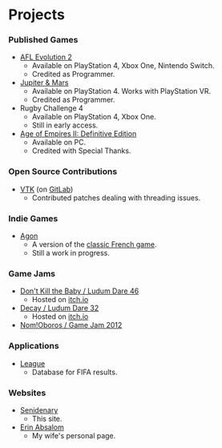 # Projects

### Published Games
* [AFL Evolution 2](https://www.wickedwitch.com/afl-evolution-2)
  * Available on PlayStation 4, Xbox One, Nintendo Switch.
  * Credited as Programmer.
* [Jupiter & Mars](https://www.wickedwitch.com/jupiter-and-mars)
  * Available on PlayStation 4. Works with PlayStation VR.
  * Credited as Programmer.
* Rugby Challenge 4
  * Available on PlayStation 4, Xbox One.
  * Still in early access.
* [Age of Empires II: Definitive Edition](https://www.wickedwitch.com/age-of-empires-2-definitive-edition)
  * Available on PC.
  * Credited with Special Thanks.

### Open Source Contributions
* [VTK](https://vtk.org) (on [GitLab](https://gitlab.kitware.com/Senidenary))
  * Contributed patches dealing with threading issues.

### Indie Games
* [Agon](https://github.com/senidenary/agon)
  * A version of the [classic French game](https://en.wikipedia.org/wiki/Agon_(game)).
  * Still a work in progress.

### Game Jams
* [Don't Kill the Baby / Ludum Dare 46](https://github.com/senidenary/baby)
  * Hosted on [itch.io](https://invertedsaint.itch.io/dont-kill-the-baby)
* [Decay / Ludum Dare 32](https://github.com/senidenary/decay)
  * Hosted on [itch.io](https://invertedsaint.itch.io/decay)
* [Nom!Oboros / Game Jam 2012](http://archive.globalgamejam.org/2012/nomoboros)

### Applications
* [League](http://github.com/senidenary/league)
  * Database for FIFA results.

### Websites
* [Senidenary](https://github.com/senidenary/senidenary.github.io)
  * This site.
* [Erin Absalom](https://www.erin.absalom.com.au)
  * My wife's personal page.
